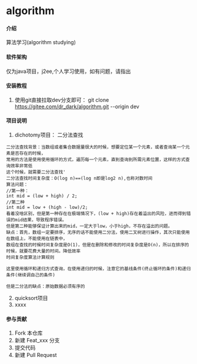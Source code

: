 # algorithm

#### 介绍
算法学习(algorithm studying)

#### 软件架构
仅为java项目，j2ee,个人学习使用，如有问题，请指出


#### 安装教程

1.  使用git直接拉取dev分支即可：  git clone https://gitee.com/dr_dark/algorithm.git   --origin dev

#### 项目说明

1.  dichotomy项目：
二分法查找
````
二分法查找背景：当数组或者集合数据量很大的时候，想要定位某一个元素，或者查询某一个元素是否存在的时候，
常用的方法是使用使用循环的方式，遍历每一个元素，直到查询到所需元素位置，这样的方式查询效率非常低
这个时候，就需要二分法查找'
二分法查找时间复杂度：O(log n)==(log n即是log2 n),也称对数时间
算法问题：
//第一种：
int mid = (low + high) / 2;
//第二种
int mid = low + (high - low)/2;
看着没啥区别，但是第一种存在在极端情况下，(low + high)存在着溢出的风险，进而得到错误的mid结果，导致程序错误。
但是第二种能够保证计算出来的mid，一定大于low，小于high，不存在溢出的问题。
缺点：首先，数组一定要排序，无序的话不能使用二分法，使用二叉树进行操作，其次只能使用在数组上，不能使用在链表中，
数组在查找的时候时间复杂度是O(1)，但是在删除和修改的时间复杂度是O(n)，所以在排序的时候，就要花费大量的时间。降低效率
时间复杂度算法计算规则
````

````
这里使用循环和递归方式查询，在使用递归的时候，注意它的基线条件(终止循环的条件)和递归条件(继续调自己的条件)
````
```
但是二分法的缺点：原始数据必须有序的
```

2.  quicksort项目
3.  xxxx

#### 参与贡献

1.  Fork 本仓库
2.  新建 Feat_xxx 分支
3.  提交代码
4.  新建 Pull Request


